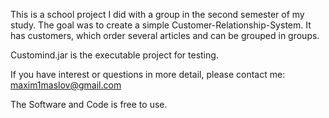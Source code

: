 This is a school project I did with a group in the second semester of my study. The goal was to create a simple Customer-Relationship-System. It has customers, which order several articles and can be grouped in groups.

Customind.jar is the executable project for testing.

If you have interest or questions in more detail, please contact me: maxim1maslov@gmail.com

The Software and Code is free to use.
